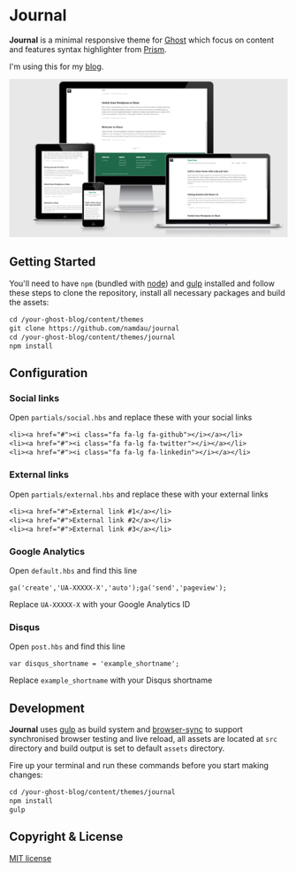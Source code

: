 # Journal

**Journal** is a minimal responsive theme for [Ghost](http://github.com/tryghost/ghost/) which focus on content and features syntax highlighter from [Prism](http://prismjs.com/).

I'm using this for my [blog](http://namdau.com/).

![Journal](screenshot.png)

## Getting Started
You'll need to have `npm` (bundled with [node](https://nodejs.org/)) and [gulp](http://gulpjs.com/) installed and follow these steps to clone the repository, install all necessary packages and build the assets:


	cd /your-ghost-blog/content/themes
	git clone https://github.com/namdau/journal
	cd /your-ghost-blog/content/themes/journal
	npm install


## Configuration
### Social links
Open `partials/social.hbs` and replace these with your social links

	<li><a href="#"><i class="fa fa-lg fa-github"></i></a></li>
	<li><a href="#"><i class="fa fa-lg fa-twitter"></i></a></li>
	<li><a href="#"><i class="fa fa-lg fa-linkedin"></i></a></li>

### External links
Open `partials/external.hbs` and replace these with your external links

	<li><a href="#">External link #1</a></li>
	<li><a href="#">External link #2</a></li>
	<li><a href="#">External link #3</a></li>

### Google Analytics
Open `default.hbs` and find this line

	ga('create','UA-XXXXX-X','auto');ga('send','pageview');

Replace `UA-XXXXX-X` with your Google Analytics ID

### Disqus
Open `post.hbs` and find this line

	var disqus_shortname = 'example_shortname';

Replace `example_shortname` with your Disqus shortname

## Development
**Journal** uses [gulp](http://gulpjs.com/) as build system and [browser-sync](https://www.browsersync.io) to support synchronised browser testing and live reload, all assets are located at `src` directory and build output is set to default `assets` directory.

Fire up your terminal and run these commands before you start making changes:

	cd /your-ghost-blog/content/themes/journal
	npm install
	gulp


## Copyright & License
[MIT license](LICENSE)

